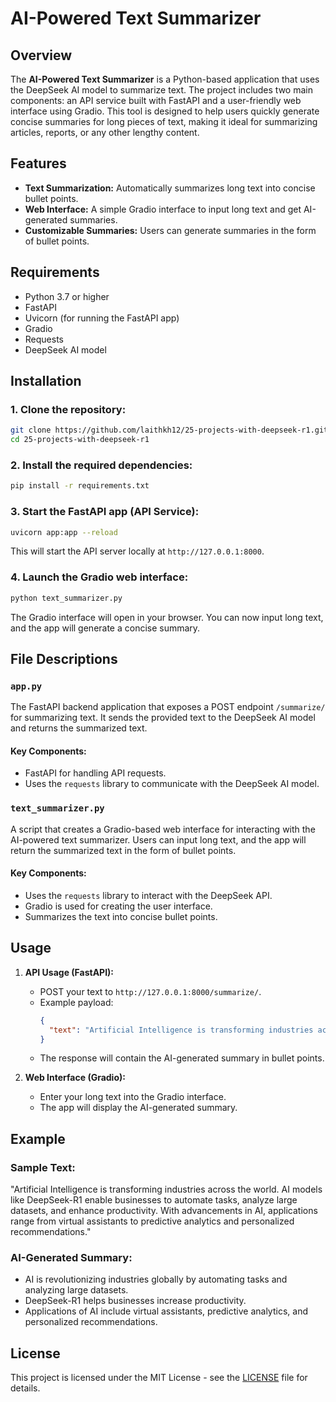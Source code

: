 
# AI-Powered Text Summarizer

## Overview
The **AI-Powered Text Summarizer** is a Python-based application that uses the DeepSeek AI model to summarize text. The project includes two main components: an API service built with FastAPI and a user-friendly web interface using Gradio. This tool is designed to help users quickly generate concise summaries for long pieces of text, making it ideal for summarizing articles, reports, or any other lengthy content.

## Features
- **Text Summarization:** Automatically summarizes long text into concise bullet points.
- **Web Interface:** A simple Gradio interface to input long text and get AI-generated summaries.
- **Customizable Summaries:** Users can generate summaries in the form of bullet points.

## Requirements
- Python 3.7 or higher
- FastAPI
- Uvicorn (for running the FastAPI app)
- Gradio
- Requests
- DeepSeek AI model

## Installation

### 1. Clone the repository:
```bash
git clone https://github.com/laithkh12/25-projects-with-deepseek-r1.git
cd 25-projects-with-deepseek-r1
```

### 2. Install the required dependencies:
```bash
pip install -r requirements.txt
```

### 3. Start the FastAPI app (API Service):
```bash
uvicorn app:app --reload
```
This will start the API server locally at `http://127.0.0.1:8000`.

### 4. Launch the Gradio web interface:
```bash
python text_summarizer.py
```
The Gradio interface will open in your browser. You can now input long text, and the app will generate a concise summary.

## File Descriptions

### `app.py`
The FastAPI backend application that exposes a POST endpoint `/summarize/` for summarizing text. It sends the provided text to the DeepSeek AI model and returns the summarized text.

#### Key Components:
- FastAPI for handling API requests.
- Uses the `requests` library to communicate with the DeepSeek AI model.

### `text_summarizer.py`
A script that creates a Gradio-based web interface for interacting with the AI-powered text summarizer. Users can input long text, and the app will return the summarized text in the form of bullet points.

#### Key Components:
- Uses the `requests` library to interact with the DeepSeek API.
- Gradio is used for creating the user interface.
- Summarizes the text into concise bullet points.

## Usage

1. **API Usage (FastAPI):**
   - POST your text to `http://127.0.0.1:8000/summarize/`.
   - Example payload:
     ```json
     {
       "text": "Artificial Intelligence is transforming industries across the world. AI models like DeepSeek-R1 enable businesses to automate tasks, analyze large datasets, and enhance productivity. With advancements in AI, applications range from virtual assistants to predictive analytics and personalized recommendations."
     }
     ```
   - The response will contain the AI-generated summary in bullet points.

2. **Web Interface (Gradio):**
   - Enter your long text into the Gradio interface.
   - The app will display the AI-generated summary.

## Example

### Sample Text:
"Artificial Intelligence is transforming industries across the world. AI models like DeepSeek-R1 enable businesses to automate tasks, analyze large datasets, and enhance productivity. With advancements in AI, applications range from virtual assistants to predictive analytics and personalized recommendations."

### AI-Generated Summary:
- AI is revolutionizing industries globally by automating tasks and analyzing large datasets.
- DeepSeek-R1 helps businesses increase productivity.
- Applications of AI include virtual assistants, predictive analytics, and personalized recommendations.

## License
This project is licensed under the MIT License - see the [LICENSE](LICENSE) file for details.
